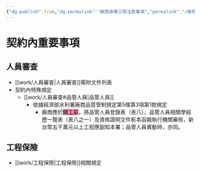 ```yaml
---
{"dg-publish":true,"dg-permalink":"廠商承攬工程注意事項","permalink":"/廠商承攬工程注意事項/"}
---
```



# 契約內重要事項

## 人員審查
- [[work/人員審查\|人員審查]]需附文件列表
- 契約內特殊規定
	- [[work/人員審查#品管人員\|品管人員]]
		- 依據經濟部水利署廠商品質管制規定第5條第3項第1款規定
			- 廠商應於<mark style="background: #FF5582A6;">開工前</mark>，將品管人員登錄表（表八）、品管人員相關學經歷一覽表（表八之一）及資格證明文件影本函報執行機關審核，新台幣五千萬元以上工程應副知本署；品管人員異動時，亦同。

## 工程保險
- [[work/工程保險\|工程保險]]相關規定